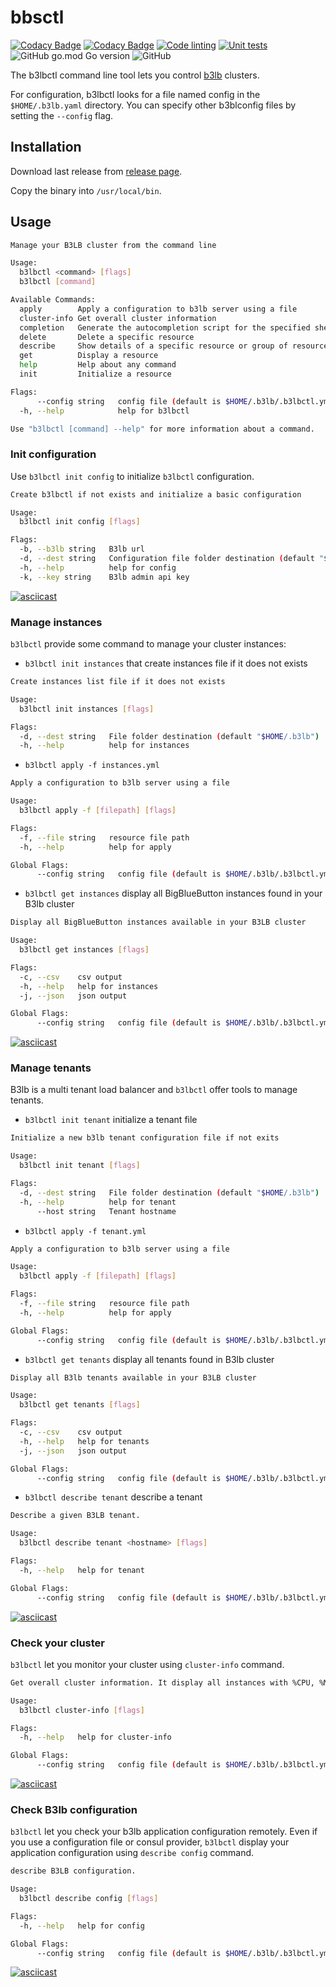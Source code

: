 # bbsctl

[![Codacy Badge](https://app.codacy.com/project/badge/Grade/487a9c5102c8465ebbfd36ca1b62194e)](https://www.codacy.com/gh/SLedunois/b3lbctl/dashboard?utm_source=github.com&amp;utm_medium=referral&amp;utm_content=SLedunois/b3lbctl&amp;utm_campaign=Badge_Grade)
[![Codacy Badge](https://app.codacy.com/project/badge/Coverage/487a9c5102c8465ebbfd36ca1b62194e)](https://www.codacy.com/gh/SLedunois/b3lbctl/dashboard?utm_source=github.com&amp;utm_medium=referral&amp;utm_content=SLedunois/b3lbctl&amp;utm_campaign=Badge_Coverage)
[![Code linting](https://github.com/bigblueswarm/bbsctl/actions/workflows/lint.yml/badge.svg)](https://github.com/SLedunois/b3lbctl/actions/workflows/lint.yml)
[![Unit tests](https://github.com/bigblueswarm/bbsctl/actions/workflows/unit_test.yml/badge.svg)](https://github.com/SLedunois/b3lbctl/actions/workflows/unit_test.yml)
![GitHub go.mod Go version](https://img.shields.io/github/go-mod/go-version/bigblueswarm/bbsctl)
![GitHub](https://img.shields.io/github/license/bigblueswarm/bbsctl)

The b3lbctl command line tool lets you control [b3lb](https://github.com/SLedunois/b3lb) clusters.

For configuration, b3lbctl looks for a file named config in the `$HOME/.b3lb.yaml` directory. You can specify other b3blconfig files by setting the `--config` flag.

## Installation

Download last release from [release page](https://github.com/SLedunois/b3lbctl/releases).

Copy the binary into `/usr/local/bin`.

## Usage

```bash
Manage your B3LB cluster from the command line

Usage:
  b3lbctl <command> [flags]
  b3lbctl [command]

Available Commands:
  apply        Apply a configuration to b3lb server using a file
  cluster-info Get overall cluster information
  completion   Generate the autocompletion script for the specified shell
  delete       Delete a specific resource
  describe     Show details of a specific resource or group of resources
  get          Display a resource
  help         Help about any command
  init         Initialize a resource

Flags:
      --config string   config file (default is $HOME/.b3lb/.b3lbctl.yml) (default "$HOME/.b3lb/.b3lbctl.yml")
  -h, --help            help for b3lbctl

Use "b3lbctl [command] --help" for more information about a command.
```

### Init configuration
Use `b3lbctl init config` to initialize `b3lbctl` configuration.
```bash
Create b3lbctl if not exists and initialize a basic configuration

Usage:
  b3lbctl init config [flags]

Flags:
  -b, --b3lb string   B3lb url
  -d, --dest string   Configuration file folder destination (default "$HOME/.b3lb")
  -h, --help          help for config
  -k, --key string    B3lb admin api key
```
[![asciicast](https://asciinema.org/a/489335.svg)](https://asciinema.org/a/489335)


### Manage instances
`b3lbctl` provide some command to manage your cluster instances:
- `b3lbctl init instances` that create instances file if it does not exists
```bash
Create instances list file if it does not exists

Usage:
  b3lbctl init instances [flags]

Flags:
  -d, --dest string   File folder destination (default "$HOME/.b3lb")
  -h, --help          help for instances
```
- `b3lbctl apply -f instances.yml`
```bash
Apply a configuration to b3lb server using a file

Usage:
  b3lbctl apply -f [filepath] [flags]

Flags:
  -f, --file string   resource file path
  -h, --help          help for apply

Global Flags:
      --config string   config file (default is $HOME/.b3lb/.b3lbctl.yml) (default "$HOME/.b3lb/.b3lbctl.yml")
```
- `b3lbctl get instances` display all BigBlueButton instances found in your B3lb cluster
```bash
Display all BigBlueButton instances available in your B3LB cluster

Usage:
  b3lbctl get instances [flags]

Flags:
  -c, --csv    csv output
  -h, --help   help for instances
  -j, --json   json output

Global Flags:
      --config string   config file (default is $HOME/.b3lb/.b3lbctl.yml) (default "$HOME/.b3lb/.b3lbctl.yml")
```
[![asciicast](https://asciinema.org/a/489340.svg)](https://asciinema.org/a/489340)

### Manage tenants
B3lb is a multi tenant load balancer and `b3lbctl` offer tools to manage tenants.
- `b3lbctl init tenant` initialize a tenant file
```bash
Initialize a new b3lb tenant configuration file if not exits

Usage:
  b3lbctl init tenant [flags]

Flags:
  -d, --dest string   File folder destination (default "$HOME/.b3lb")
  -h, --help          help for tenant
      --host string   Tenant hostname
```
- `b3lbctl apply -f tenant.yml`
```bash
Apply a configuration to b3lb server using a file

Usage:
  b3lbctl apply -f [filepath] [flags]

Flags:
  -f, --file string   resource file path
  -h, --help          help for apply

Global Flags:
      --config string   config file (default is $HOME/.b3lb/.b3lbctl.yml) (default "$HOME/.b3lb/.b3lbctl.yml")
```
- `b3lbctl get tenants` display all tenants found in B3lb cluster
```bash
Display all B3lb tenants available in your B3LB cluster

Usage:
  b3lbctl get tenants [flags]

Flags:
  -c, --csv    csv output
  -h, --help   help for tenants
  -j, --json   json output

Global Flags:
      --config string   config file (default is $HOME/.b3lb/.b3lbctl.yml) (default "$HOME/.b3lb/.b3lbctl.yml")
```
- `b3lbctl describe tenant` describe a tenant
```bash
Describe a given B3LB tenant.

Usage:
  b3lbctl describe tenant <hostname> [flags]

Flags:
  -h, --help   help for tenant

Global Flags:
      --config string   config file (default is $HOME/.b3lb/.b3lbctl.yml) (default "$HOME/.b3lb/.b3lbctl.yml")
```
[![asciicast](https://asciinema.org/a/489344.svg)](https://asciinema.org/a/489344)

### Check your cluster
`b3lbctl` let you monitor your cluster using `cluster-info` command.
```bash
Get overall cluster information. It display all instances with %CPU, %MEM, Active meetings, Active paricipants and API status

Usage:
  b3lbctl cluster-info [flags]

Flags:
  -h, --help   help for cluster-info

Global Flags:
      --config string   config file (default is $HOME/.b3lb/.b3lbctl.yml) (default "$HOME/.b3lb/.b3lbctl.yml")
``` 
[![asciicast](https://asciinema.org/a/489346.svg)](https://asciinema.org/a/489346)

### Check B3lb configuration
`b3lbctl` let you check your b3lb application configuration remotely. Even if you use a configuration file or consul provider, `b3lbctl` display your application configuration using `describe config` command.
```bash
describe B3LB configuration.

Usage:
  b3lbctl describe config [flags]

Flags:
  -h, --help   help for config

Global Flags:
      --config string   config file (default is $HOME/.b3lb/.b3lbctl.yml) (default "$HOME/.b3lb/.b3lbctl.yml")
```
[![asciicast](https://asciinema.org/a/489345.svg)](https://asciinema.org/a/489345)